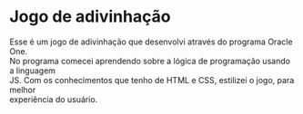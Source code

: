 # Jogo de adivinhação
 Esse é um jogo de adivinhação que desenvolvi através do programa Oracle One.<br>
 No programa comecei aprendendo sobre a lógica de programação usando a linguagem<br>
 JS. Com os conhecimentos que tenho de HTML e CSS, estilizei o jogo, para melhor<br>
 experiência do usuário.
